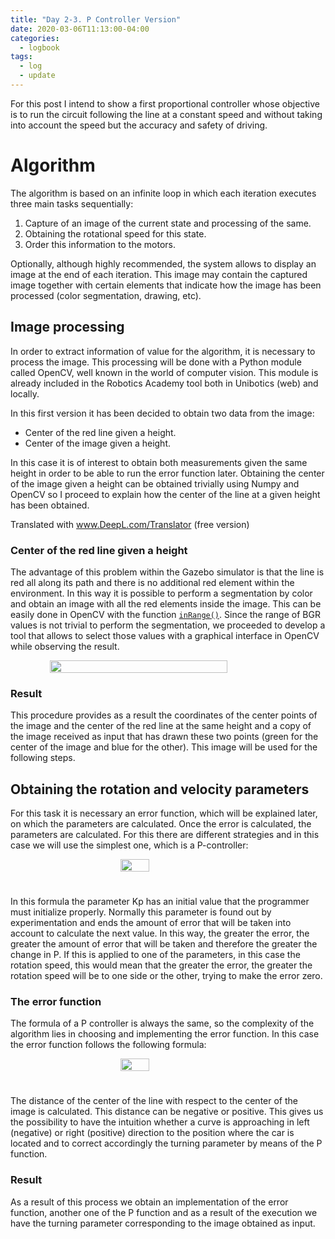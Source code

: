 ```yaml
---
title: "Day 2-3. P Controller Version"
date: 2020-03-06T11:13:00-04:00
categories:
  - logbook
tags:
  - log
  - update
---
```


For this post I intend to show a first proportional controller whose objective is to run the circuit following the line at a constant speed and without taking into account the speed but the accuracy and safety of driving.

# Algorithm

The algorithm is based on an infinite loop in which each iteration executes three main tasks sequentially:

1. Capture of an image of the current state and processing of the same.
2. Obtaining the rotational speed for this state.
3. Order this information to the motors.

Optionally, although highly recommended, the system allows to display an image at the end of each iteration. This image may contain
the captured image together with certain elements that indicate how the image has been processed (color segmentation, drawing, etc).

## Image processing

In order to extract information of value for the algorithm, it is necessary to process the image. This processing will be done with a Python module called OpenCV, well known in the world of computer vision. This module is already included in the Robotics Academy tool both in Unibotics (web) and locally.

In this first version it has been decided to obtain two data from the image:
- Center of the red line given a height.
- Center of the image given a height.

In this case it is of interest to obtain both measurements given the same height in order to be able to run the error function later. Obtaining the center of the image given a height can be obtained trivially using Numpy and OpenCV so I proceed to explain how the center of the line at a given height has been obtained.

Translated with www.DeepL.com/Translator (free version)

### Center of the red line given a height

The advantage of this problem within the Gazebo simulator is that the line is red all along its path and there is no additional red element within the environment. In this way it is possible to perform a segmentation by color and obtain an image with all the red elements inside the image. This can be easily done in OpenCV with the function [`inRange()`](https://docs.opencv.org/3.4/da/d97/tutorial_threshold_inRange.html). Since the range of BGR values is not trivial to perform the segmentation, we proceeded to develop a tool that allows to select those values with a graphical interface in OpenCV while observing the result. 

<div style="display: flex">
  <img src="{{site.site_url}}/assets/images/color-segmentation.png" width="75%" style="margin: auto">
</div>

### Result

This procedure provides as a result the coordinates of the center points of the image and the center of the red line at the same height and a copy of the image received as input that has drawn these two points (green for the center of the image and blue for the other). This image will be used for the following steps.

## Obtaining the rotation and velocity parameters

For this task it is necessary an error function, which will be explained later, on which the parameters are calculated. Once the error is calculated, the parameters are calculated. For this there are different strategies and in this case we will use the simplest one, which is a P-controller:

<div style="display: flex; padding-bottom: 25px">
  <img src="/assets/equations/p-equation.png" width="30%" style="margin: auto">
</div>

In this formula the parameter Kp has an initial value that the programmer must initialize properly. Normally this parameter is found out by experimentation and ends the amount of error that will be taken into account to calculate the next value. In this way, the greater the error, the greater the amount of error that will be taken and therefore the greater the change in P. If this is applied to one of the parameters, in this case the rotation speed, this would mean that the greater the error, the greater the rotation speed will be to one side or the other, trying to make the error zero.

### The error function

The formula of a P controller is always the same, so the complexity of the algorithm lies in choosing and implementing the error function. In this case the error function follows the following formula: 

<div style="display: flex; padding-bottom: 25px">
  <img src="/assets/equations/p-error.png" width="30%" style="margin: auto; ">
</div>

The distance of the center of the line with respect to the center of the image is calculated. This distance can be negative or positive. This gives us the possibility to have the intuition whether a curve is approaching in left (negative) or right (positive) direction to the position where the car is located and to correct accordingly the turning parameter by means of the P function.

### Result 

As a result of this process we obtain an implementation of the error function, another one of the P function and as a result of the execution we have the turning parameter corresponding to the image obtained as input.